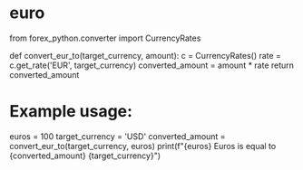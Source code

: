 # euro
from forex_python.converter import CurrencyRates

def convert_eur_to(target_currency, amount):
    c = CurrencyRates()
    rate = c.get_rate('EUR', target_currency)
    converted_amount = amount * rate
    return converted_amount

# Example usage:
euros = 100
target_currency = 'USD'
converted_amount = convert_eur_to(target_currency, euros)
print(f"{euros} Euros is equal to {converted_amount} {target_currency}")
